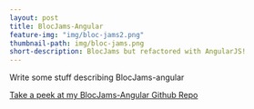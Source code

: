 ```yaml
---
layout: post
title: BlocJams-Angular
feature-img: "img/bloc-jams2.png"
thumbnail-path: img/bloc-jams.png
short-description: BlocJams but refactored with AngularJS!
---
```


Write some stuff describing BlocJams-angular

[Take a peek at my BlocJams-Angular Github Repo](https://github.com/alpeterson24/bloc-jams-angular)
